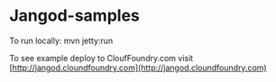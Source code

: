 Jangod-samples
==============

To run locally:
    mvn jetty:run

To see example deploy to CloufFoundry.com visit [http://jangod.cloundfoundry.com](http://jangod.cloundfoundry.com)


